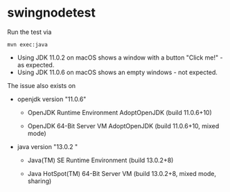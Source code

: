 # swingnodetest

Run the test via
```
mvn exec:java
```

- Using JDK 11.0.2 on macOS shows a window with a button "Click me!" - as expected.
- Using JDK 11.0.6 on macOS shows an empty windows - not expected.


The issue also exists on

* openjdk version "11.0.6"

  - OpenJDK Runtime Environment AdoptOpenJDK (build 11.0.6+10)

  - OpenJDK 64-Bit Server VM AdoptOpenJDK (build 11.0.6+10, mixed mode)

* java version "13.0.2
"
  - Java(TM) SE Runtime Environment (build 13.0.2+8)

  - Java HotSpot(TM) 64-Bit Server VM (build 13.0.2+8, mixed mode, sharing)